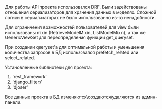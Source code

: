 Для работы API проекта использовался DRF. Были задействованы отношения сериализаторов для хранения данных в моделях. Сложной логики в сериализаторах не было использованно из-за ненадобности.

Для ограничения возможностей пользователей для view были использованы mixin (RetrieveModelMixin, ListModelMixin), а так же GenericViewSet для переопределения функции get_queryset.

При создании queryset'а для оптимальной работы и уменьшения количества запросов в БД использовался prefetch_related или select_related.

Установленные библиотеки для проекта:
1. 'rest_framework'
2. 'django_filters'
3. 'djoser'

Все данные проекта в БД изменяются\создаются\удаляются из админ-панели.